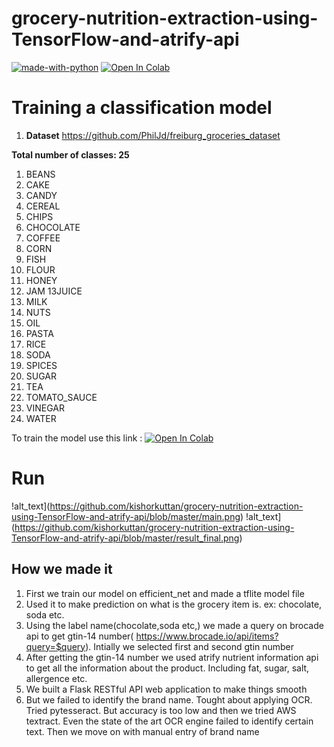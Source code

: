 # grocery-nutrition-extraction-using-TensorFlow-and-atrify-api
[![made-with-python](https://img.shields.io/badge/Made%20with-Python-1f425f.svg)](https://www.python.org/)
[![Open In Colab](https://colab.research.google.com/assets/colab-badge.svg)](https://colab.research.google.com/drive/1i8cx1MoZJ_nucTZ3jJz5ftsXrknq4zNu?usp=sharing)

# Training a classification model
1. **Dataset**
https://github.com/PhilJd/freiburg_groceries_dataset

**Total number of classes: 25**

1. BEANS
2. CAKE
3. CANDY
4. CEREAL
5. CHIPS
6. CHOCOLATE
7. COFFEE
8. CORN
9. FISH
10. FLOUR
11. HONEY
12. JAM
13JUICE
14. MILK
15. NUTS
16. OIL
17. PASTA
18. RICE
19. SODA
20. SPICES
21. SUGAR
22. TEA
23. TOMATO_SAUCE
24. VINEGAR
25. WATER

To train the model use this link : [![Open In Colab](https://colab.research.google.com/assets/colab-badge.svg)](https://colab.research.google.com/drive/1i8cx1MoZJ_nucTZ3jJz5ftsXrknq4zNu?usp=sharing)

# Run
!alt_text](https://github.com/kishorkuttan/grocery-nutrition-extraction-using-TensorFlow-and-atrify-api/blob/master/main.png)
!alt_text](https://github.com/kishorkuttan/grocery-nutrition-extraction-using-TensorFlow-and-atrify-api/blob/master/result_final.png)
## How we made it
1. First we train our model on efficient_net and made a tflite model file
2. Used it to make prediction on what is the grocery item is. ex: chocolate, soda etc.
3. Using the label name(chocolate,soda etc,) we made a query on brocade api to get gtin-14 number( https://www.brocade.io/api/items?query=$query). Intially we selected first and second gtin number
4. After getting the gtin-14 number we used atrify nutrient information api to get all the information about the product. Including fat, sugar, salt, allergence etc. 
5. We built a Flask RESTful API web application to make things smooth
6. But we failed to identify the brand name. Tought about applying OCR. Tried pytesseract. But accuracy is too low and then we tried AWS textract. Even the state of the art OCR engine failed to identify certain text. Then we move on with manual entry of brand name


